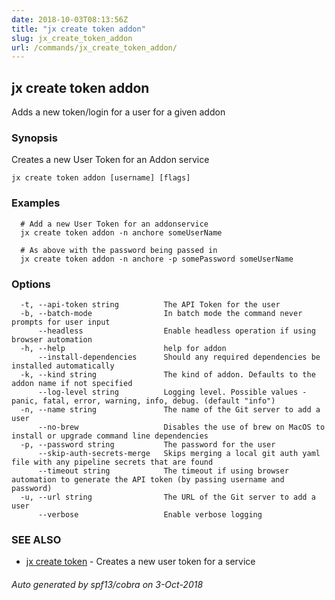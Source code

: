 ```yaml
---
date: 2018-10-03T08:13:56Z
title: "jx create token addon"
slug: jx_create_token_addon
url: /commands/jx_create_token_addon/
---
```

## jx create token addon

Adds a new token/login for a user for a given addon

### Synopsis

Creates a new User Token for an Addon service

```
jx create token addon [username] [flags]
```

### Examples

```
  # Add a new User Token for an addonservice
  jx create token addon -n anchore someUserName
  
  # As above with the password being passed in
  jx create token addon -n anchore -p somePassword someUserName
```

### Options

```
  -t, --api-token string          The API Token for the user
  -b, --batch-mode                In batch mode the command never prompts for user input
      --headless                  Enable headless operation if using browser automation
  -h, --help                      help for addon
      --install-dependencies      Should any required dependencies be installed automatically
  -k, --kind string               The kind of addon. Defaults to the addon name if not specified
      --log-level string          Logging level. Possible values - panic, fatal, error, warning, info, debug. (default "info")
  -n, --name string               The name of the Git server to add a user
      --no-brew                   Disables the use of brew on MacOS to install or upgrade command line dependencies
  -p, --password string           The password for the user
      --skip-auth-secrets-merge   Skips merging a local git auth yaml file with any pipeline secrets that are found
      --timeout string            The timeout if using browser automation to generate the API token (by passing username and password)
  -u, --url string                The URL of the Git server to add a user
      --verbose                   Enable verbose logging
```

### SEE ALSO

* [jx create token](/commands/jx_create_token/)	 - Creates a new user token for a service

###### Auto generated by spf13/cobra on 3-Oct-2018
